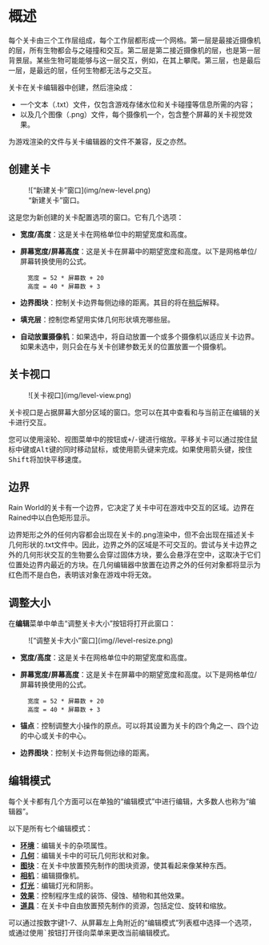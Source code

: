 # 概述
每个关卡由三个工作层组成，每个工作层都形成一个网格。第一层是最接近摄像机的层，所有生物都会与之碰撞和交互。第二层是第二接近摄像机的层，也是第一层背景层。某些生物可能能够与这一层交互，例如，在其上攀爬。第三层，也是最后一层，是最远的层，任何生物都无法与之交互。

关卡在关卡编辑器中创建，然后渲染成：

- 一个文本（.txt）文件，仅包含游戏存储水位和关卡碰撞等信息所需的内容；
- 以及几个图像（.png）文件，每个摄像机一个，包含整个屏幕的关卡视觉效果。

为游戏渲染的文件与关卡编辑器的文件不兼容，反之亦然。

## 创建关卡
<figure markdown="span">
        ![“新建关卡”窗口](img/new-level.png)
        <figcaption>“新建关卡”窗口。</figcaption>
</figure>

这是您为新创建的关卡配置选项的窗口。它有几个选项：

- **宽度/高度**：这是关卡在网格单位中的期望宽度和高度。
- **屏幕宽度/屏幕高度**：这是关卡在屏幕中的期望宽度和高度。以下是网格单位/屏幕转换使用的公式。

        宽度 = 52 * 屏幕数 + 20
        高度 = 40 * 屏幕数 + 3

- **边界图块**：控制关卡边界每侧边缘的距离。其目的将在[稍后](#border)解释。
- **填充层**：控制您希望用实体几何形状填充哪些层。
- **自动放置摄像机**：如果选中，将自动放置一个或多个摄像机以适应关卡边界。如果未选中，则只会在与关卡创建参数无关的位置放置一个摄像机。

## 关卡视口
<figure markdown="span">
        ![关卡视口](img/level-view.png)
</figure>

关卡视口是占据屏幕大部分区域的窗口。您可以在其中查看和与当前正在编辑的关卡进行交互。

您可以使用滚轮、视图菜单中的按钮或<kbd>+</kbd>/<kbd>-</kbd>键进行缩放。平移关卡可以通过按住鼠标中键或<kbd>Alt</kbd>键的同时移动鼠标，或使用箭头键来完成。如果使用箭头键，按住<kbd>Shift</kbd>将加快平移速度。

## 边界
Rain World的关卡有一个边界，它决定了关卡中可在游戏中交互的区域。边界在Rained中以白色矩形显示。

边界矩形之外的任何内容都会出现在关卡的.png渲染中，但不会出现在描述关卡几何形状的.txt文件中。因此，边界之外的区域是不可交互的。尝试与关卡边界之外的几何形状交互的生物要么会穿过固体方块，要么会悬浮在空中，这取决于它们位置处边界内最近的方块。在几何编辑器中放置在边界之外的任何对象都将显示为红色而不是白色，表明该对象在游戏中将无效。

## 调整大小
在**编辑**菜单中单击“调整关卡大小”按钮将打开此窗口：

<figure markdown="span">
        ![“调整关卡大小”窗口](img//level-resize.png)
</figure>

- **宽度/高度**：这是关卡在网格单位中的期望宽度和高度。
- **屏幕宽度/屏幕高度**：这是关卡在屏幕中的期望宽度和高度。以下是网格单位/屏幕转换使用的公式。

        宽度 = 52 * 屏幕数 + 20
        高度 = 40 * 屏幕数 + 3

- **锚点**：控制调整大小操作的原点。可以将其设置为关卡的四个角之一、四个边的中心或关卡的中心。
- **边界图块**：控制关卡边界每侧边缘的距离。

## 编辑模式
每个关卡都有几个方面可以在单独的“编辑模式”中进行编辑，大多数人也称为“编辑器”。

以下是所有七个编辑模式：

- **[环境](env.md)**：编辑关卡的杂项属性。
- **[几何](geo.md)**：编辑关卡中的可玩几何形状和对象。
- **[图块](tiles.md)**：在关卡中放置预先制作的图块资源，使其看起来像某种东西。
- **[相机](cameras.md)**：编辑摄像机。
- **[灯光](light.md)**：编辑灯光和阴影。
- **[效果](effects.md)**：控制程序生成的装饰、侵蚀、植物和其他效果。
- **[道具](props.md)**：在关卡中自由放置预先制作的资源，包括定位、旋转和缩放。

可以通过按数字键1-7、从屏幕左上角附近的“编辑模式”列表框中选择一个选项，或通过使用<kbd>`</kbd>按钮打开径向菜单来更改当前编辑模式。